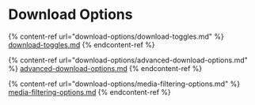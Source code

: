 # Download Options

{% content-ref url="download-options/download-toggles.md" %}
[download-toggles.md](download-options/download-toggles.md)
{% endcontent-ref %}

{% content-ref url="download-options/advanced-download-options.md" %}
[advanced-download-options.md](download-options/advanced-download-options.md)
{% endcontent-ref %}

{% content-ref url="download-options/media-filtering-options.md" %}
[media-filtering-options.md](download-options/media-filtering-options.md)
{% endcontent-ref %}
